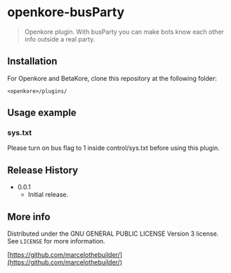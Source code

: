 # openkore-busParty
> Openkore plugin.
With busParty you can make bots know each other info outside a real party.

## Installation

For Openkore and BetaKore, clone this repository at the following folder:
```
<openkore>/plugins/
```

## Usage example

### sys.txt

Please turn on bus flag to 1 inside control/sys.txt before using this plugin.

## Release History

* 0.0.1
    * Initial release.

## More info

Distributed under the GNU GENERAL PUBLIC LICENSE Version 3 license. See ``LICENSE`` for more information.

[https://github.com/marcelothebuilder/](https://github.com/marcelothebuilder/)
